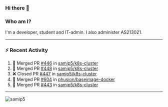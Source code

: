 ### Hi there 👋

### Who am I?
I'm a developer, student and IT-admin. I also administer AS213021.

---
### :zap: Recent Activity
<!--START_SECTION:activity-->
1. 🎉 Merged PR [#446](https://github.com/samip5/k8s-cluster/pull/446) in [samip5/k8s-cluster](https://github.com/samip5/k8s-cluster)
2. 🎉 Merged PR [#448](https://github.com/samip5/k8s-cluster/pull/448) in [samip5/k8s-cluster](https://github.com/samip5/k8s-cluster)
3. ❌ Closed PR [#447](https://github.com/samip5/k8s-cluster/pull/447) in [samip5/k8s-cluster](https://github.com/samip5/k8s-cluster)
4. 🎉 Merged PR [#604](https://github.com/phusion/baseimage-docker/pull/604) in [phusion/baseimage-docker](https://github.com/phusion/baseimage-docker)
5. 🎉 Merged PR [#443](https://github.com/samip5/k8s-cluster/pull/443) in [samip5/k8s-cluster](https://github.com/samip5/k8s-cluster)
<!--END_SECTION:activity-->
---

<img align="center" src="https://github-readme-stats.vercel.app/api?username=samip5&show_icons=true" alt="samip5" />
